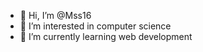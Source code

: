 - 👋 Hi, I’m @Mss16
- 👀 I’m interested in computer science
- 🌱 I’m currently learning web development
